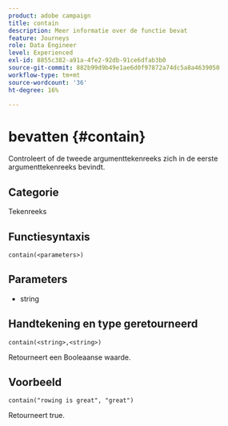 ```yaml
---
product: adobe campaign
title: contain
description: Meer informatie over de functie bevat
feature: Journeys
role: Data Engineer
level: Experienced
exl-id: 8855c382-a91a-4fe2-92db-91ce6dfab3b0
source-git-commit: 882b99d9b49e1ae6d0f97872a74dc5a8a4639050
workflow-type: tm+mt
source-wordcount: '36'
ht-degree: 16%

---
```


# bevatten {#contain}

Controleert of de tweede argumenttekenreeks zich in de eerste argumenttekenreeks bevindt.

## Categorie

Tekenreeks

## Functiesyntaxis

`contain(<parameters>)`

## Parameters

* string

## Handtekening en type geretourneerd

`contain(<string>,<string>)`

Retourneert een Booleaanse waarde.

## Voorbeeld

`contain("rowing is great", "great")`

Retourneert true.
